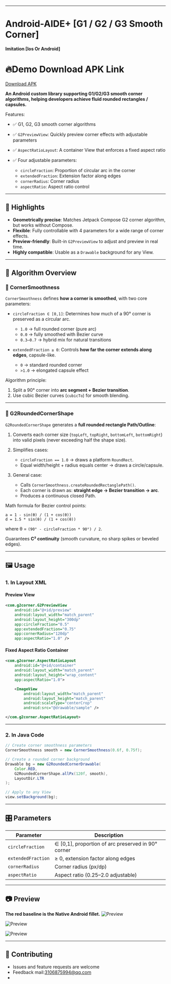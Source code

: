 
---

# Android-AIDE+ \[G1 / G2 / G3 Smooth Corner] 

**Imitation [Ios Or Android]**

# 🔥Demo Download APK Link
[Download APK](https://github.com/mrslau/Android-AIDE-G1-G2-G3-Smooth-Corner-/blob/main/demo/G2Preview_1.0.apk)



**An Android custom library supporting G1/G2/G3 smooth corner algorithms, helping developers achieve fluid rounded rectangles / capsules.**

Features:

* ✅ G1, G2, G3 smooth corner algorithms
* ✅ `G2PreviewView`: Quickly preview corner effects with adjustable parameters
* ✅ `AspectRatioLayout`: A container View that enforces a fixed aspect ratio
* ✅ Four adjustable parameters:

  * `circleFraction`: Proportion of circular arc in the corner
  * `extendedFraction`: Extension factor along edges
  * `cornerRadius`: Corner radius
  * `aspectRatio`: Aspect ratio control

---

## 🚀 Highlights

* **Geometrically precise**: Matches Jetpack Compose G2 corner algorithm, but works without Compose.
* **Flexible**: Fully controllable with 4 parameters for a wide range of corner effects.
* **Preview-friendly**: Built-in `G2PreviewView` to adjust and preview in real time.
* **Highly compatible**: Usable as a `Drawable` background for any View.

---

## 🧮 Algorithm Overview

### 🔹 CornerSmoothness

`CornerSmoothness` defines **how a corner is smoothed**, with two core parameters:

* `circleFraction ∈ [0,1]`:
  Determines how much of a 90° corner is preserved as a circular arc.

  * `1.0` → full rounded corner (pure arc)
  * `0.0` → fully smoothed with Bezier curve
  * `0.3–0.7` → hybrid mix for natural transitions

* `extendedFraction ≥ 0`:
  Controls **how far the corner extends along edges**, capsule-like.

  * `0` → standard rounded corner
  * `>1.0` → elongated capsule effect

Algorithm principle:

1. Split a 90° corner into **arc segment + Bezier transition**.
2. Use cubic Bezier curves (`cubicTo`) for smooth blending.

---

### 🔹 G2RoundedCornerShape

`G2RoundedCornerShape` generates a **full rounded rectangle Path/Outline**:

1. Converts each corner size (`topLeft`, `topRight`, `bottomLeft`, `bottomRight`) into valid pixels (never exceeding half the shape size).
2. Simplifies cases:

   * `circleFraction == 1.0` → draws a platform `RoundRect`.
   * Equal width/height + radius equals center → draws a circle/capsule.
3. General case:

   * Calls `CornerSmoothness.createRoundedRectanglePath()`.
   * Each corner is drawn as: **straight edge → Bezier transition → arc**.
   * Produces a continuous closed Path.

Math formula for Bezier control points:

```
a = 1 - sin(θ) / (1 + cos(θ))
d = 1.5 * sin(θ) / (1 + cos(θ))
```

where θ = `(90° - circleFraction * 90°) / 2`.

Guarantees **C² continuity** (smooth curvature, no sharp spikes or beveled edges).

---

## 🖼️ Usage

### 1. In Layout XML

#### **Preview View**

```xml
<com.g2corner.G2PreviewView
    android:id="@+id/preview"
    android:layout_width="match_parent"
    android:layout_height="300dp"
    app:circleFraction="0.5"
    app:extendedFraction="0.75"
    app:cornerRadius="120dp"
    app:aspectRatio="1.0" />
```

#### **Fixed Aspect Ratio Container**

```xml
<com.g2corner.AspectRatioLayout
    android:id="@+id/container"
    android:layout_width="match_parent"
    android:layout_height="wrap_content"
    app:aspectRatio="1.0">

    <ImageView
        android:layout_width="match_parent"
        android:layout_height="match_parent"
        android:scaleType="centerCrop"
        android:src="@drawable/sample" />

</com.g2corner.AspectRatioLayout>
```

---

### 2. In Java Code

```java
// Create corner smoothness parameters
CornerSmoothness smooth = new CornerSmoothness(0.6f, 0.75f);

// Create a rounded corner background
Drawable bg = new G2RoundedCornerDrawable(
    Color.RED,
    G2RoundedCornerShape.allPx(120f, smooth),
    LayoutDir.LTR
);

// Apply to any View
view.setBackground(bg);
```

---

## 🎛️ Parameters

| Parameter          | Description                                         |
| ------------------ | --------------------------------------------------- |
| `circleFraction`   | ∈ \[0,1], proportion of arc preserved in 90° corner |
| `extendedFraction` | ≥ 0, extension factor along edges                   |
| `cornerRadius`     | Corner radius (px/dp)                               |
| `aspectRatio`      | Aspect ratio (0.25–2.0 adjustable)                  |

---

## 📷 Preview


**The red baseline is the Native Android fillet.**
![Preview](https://github.com/mrslau/Android-AIDE-G2Preview_Fillet/blob/main/demo/Screenshot_20250817_074203.jpg)

![Preview](https://github.com/mrslau/Android-AIDE-G2Preview_Fillet/blob/main/demo/Screenshot_20250817_074206.jpg)

![Preview](https://github.com/mrslau/Android-AIDE-G2Preview_Fillet/blob/main/demo/Screenshot_20250817_074222.jpg)

---

## 🤝 Contributing

* Issues and feature requests are welcome
* Feedback mail:3106875994@qq.com
* 


